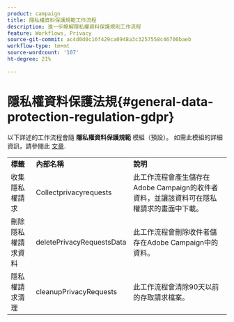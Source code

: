```yaml
---
product: campaign
title: 隱私權資料保護規範工作流程
description: 進一步瞭解隱私權資料保護規則工作流程
feature: Workflows, Privacy
source-git-commit: ac4d0d0c16f429ca0948a3c3257558c46700baeb
workflow-type: tm+mt
source-wordcount: '107'
ht-degree: 21%

---
```



# 隱私權資料保護法規{#general-data-protection-regulation-gdpr}


以下詳述的工作流程會隨 **隱私權資料保護規範** 模組（預設）。 如需此模組的詳細資訊，請參閱此 [文章](https://helpx.adobe.com/tw/campaign/kb/acc-privacy.html).

<table> 
 <tbody> 
  <tr> 
   <td> <strong>標籤</strong><br /> </td> 
   <td> <strong>內部名稱</strong><br /> </td> 
   <td> <strong>說明</strong><br /> </td> 
  </tr> 
  <tr> 
   <td> <span class="uicontrol">收集隱私權請求</span> <br /> </td> 
   <td> <span class="uicontrol">Collectprivacyrequests</span> <br /> </td> 
   <td> 此工作流程會產生儲存在Adobe Campaign的收件者資料，並讓該資料可在隱私權請求的畫面中下載。<br /> </td> 
  </tr> 
  <tr> 
   <td> <span class="uicontrol">刪除隱私權請求資料</span> <br /> </td> 
   <td> <span class="uicontrol">deletePrivacyRequestsData</span> <br /> </td> 
   <td> 此工作流程會刪除收件者儲存在Adobe Campaign中的資料。<br /> </td> 
  </tr> 
  <tr> 
   <td> <span class="uicontrol">隱私權請求清理</span> <br /> </td> 
   <td> <span class="uicontrol">cleanupPrivacyRequests</span> <br /> </td> 
   <td> 此工作流程會清除90天以前的存取請求檔案。<br /> </td> 
  </tr> 
 </tbody> 
</table>

